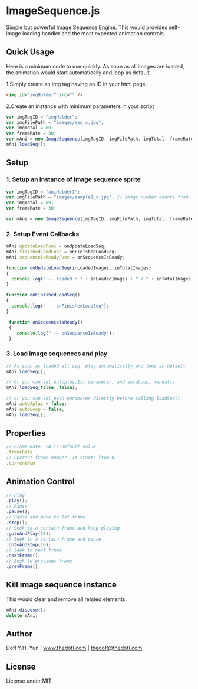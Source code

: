 ImageSequence.js
==================

Simple but powerful Image Sequence Engine. This would provides self-image loading handler and the most expected animation controls.


Quick Usage
-----------
Here is a minimum code to use quickly. As soon as all images are loaded, the animation would start automatically and loop as default.

1.Simply create an img tag having an ID in your html page.
```html
<img id="seqHolder" src="" />
```

2.Create an instance with minimum parameters in your script
```javascript
var imgTagID = "seqHolder";
var imgFilePath = "images/seq_x.jpg";
var imgTotal = 60;
var frameRate = 30;
var mAni = new ImageSequence(imgTagID, imgFilePath, imgTotal, frameRate);
mAni.loadSeq();
```


Setup
---------------

### 1. Setup an instance of image sequence sprite
```javascript
var imgTagID = "aniHolder1";
var imgFilePath = "images/sample1_x.jpg"; // image number counts from '0'
var imgTotal = 60;
var frameRate = 30;

var mAni = new ImageSequence(imgTagID, imgFilePath, imgTotal, frameRate);
```

### 2. Setup Event Callbacks
```javascript 
mAni.updateLoadFunc = onUpdateLoadSeq;
mAni.finishedLoadFunc = onFinishedLoadSeq;
mAni.sequenceIsReadyFunc = onSequenceIsReady;

function onUpdateLoadSeq(inLoadedImages, inTotalImages)
{
  console.log(" -- loaded : " + inLoadedImages + " / " + inTotalImages);
}

function onFinishedLoadSeq()
{
  console.log(" -- onFinishedLoadSeq");
}

 function onSequenceIsReady()
 {
    console.log(" -- onSequenceIsReady");
 }
```

### 3. Load image sequences and play
```javascript 
// As soon as loaded all seq, play automatically and loop as default
mAni.loadSeq();

// Or you can set autoplay,1st parameter, and autoLoop, manually
mAni.loadSeq(false, false);

// or you can set each parameter directly before calling loadSeq().
mAni.autoAplay = false;
mAni.autoLoop = false;
mAni.loadSeq();
```

Properties
-----------------
```javascript
// Frame Rate. 24 is default value.
.frameRate
// Current frame number. It starts from 0
.currentNum
```

Animation Control
-----------------

```javascript
// Play
.play();
// Pause
.pause();
// Pause and move to 1st frame
.stop();
// Seek to a certain frame and keep playing
.gotoAndPlay(10);
// Seek to a certain frame and pause
.gotoAndStop(10);
// Seek to next frame
.nextFrame();
// Seek to previous frame
.prevFrame();
```



Kill image sequence instance
-----------------
This would clear and remove all related elements. 
```javascript
mAni.dispose();
delete mAni;
```






Author
---------------
Dofl Y.H. Yun | www.thedofl.com | thedofl@thedofl.com



License
---------------
License under MIT.
